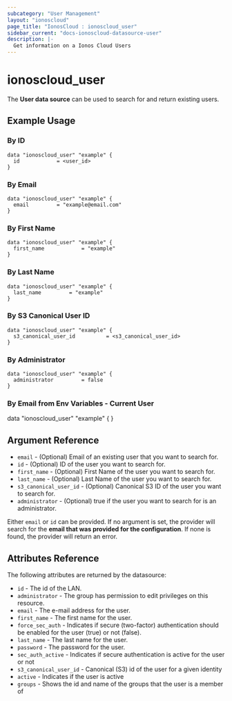```yaml
---
subcategory: "User Management"
layout: "ionoscloud"
page_title: "IonosCloud : ionoscloud_user"
sidebar_current: "docs-ionoscloud-datasource-user"
description: |-
  Get information on a Ionos Cloud Users
---
```


# ionoscloud\_user

The **User data source** can be used to search for and return existing users.

## Example Usage

### By ID
```hcl
data "ionoscloud_user" "example" {
  id			= <user_id>
}
```

### By Email
```hcl
data "ionoscloud_user" "example" {
  email			= "example@email.com"
}
```

### By First Name
```hcl
data "ionoscloud_user" "example" {
  first_name			= "example"
}
```

### By Last Name
```hcl
data "ionoscloud_user" "example" {
  last_name			= "example"
}
```

### By S3 Canonical User ID
```hcl
data "ionoscloud_user" "example" {
  s3_canonical_user_id			= <s3_canonical_user_id>
}
```

### By Administrator
```hcl
data "ionoscloud_user" "example" {
  administrator			= false
}
```

### By Email from Env Variables - Current User
data "ionoscloud_user" "example" {
}

## Argument Reference

* `email` - (Optional) Email of an existing user that you want to search for. 
* `id` - (Optional) ID of the user you want to search for.
* `first_name` - (Optional) First Name of the user you want to search for.
*  `last_name` - (Optional) Last Name of the user you want to search for.
*  `s3_canonical_user_id` - (Optional) Canonical S3 ID of the user you want to search for.
*  `administrator` - (Optional) true if the user you want to search for is an administrator.

Either `email` or `id` can be provided. If no argument is set, the provider will search for the **email that was provided for the configuration**. If none is found, the provider will return an error.

## Attributes Reference

The following attributes are returned by the datasource:

* `id` - The id of the LAN.
* `administrator` - The group has permission to edit privileges on this resource.
* `email` - The e-mail address for the user.
* `first_name` - The first name for the user.
* `force_sec_auth` - Indicates if secure (two-factor) authentication should be enabled for the user (true) or not (false).
* `last_name` - The last name for the user.
* `password` - The password for the user.
* `sec_auth_active` - Indicates if secure authentication is active for the user or not
* `s3_canonical_user_id` - Canonical (S3) id of the user for a given identity
* `active` - Indicates if the user is active
* `groups` - Shows the id and name of the groups that the user is a member of